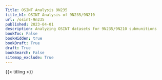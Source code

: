 ```yaml
---
Title: OSINT Analysis 9N235
title_h1: OSINT Analysis of 9N235/9N210
url: /osint-9n235
published: 2023-04-01
description: Analyzing OSINT datasets for 9N235/9N210 submunitions
bookToc: False
bookHidden: true
bookDraft: True
draft: True
bookSearch: False
sitemap_exclude: True
---
```



{{< titling >}}